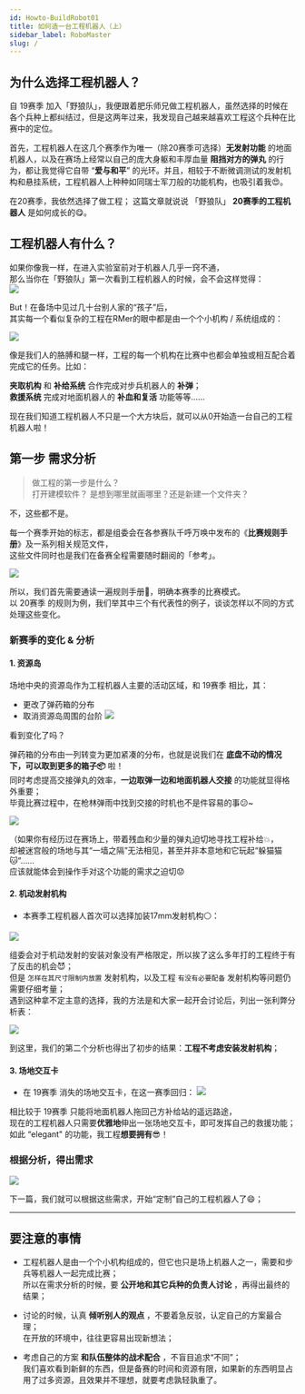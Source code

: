 ```yaml
---
id: Howto-BuildRobot01
title: 如何造一台工程机器人（上）
sidebar_label: RoboMaster
slug: /
---
```


##  为什么选择工程机器人？
自 19赛季 加入「野狼队」，我便跟着肥乐师兄做工程机器人，虽然选择的时候在各个兵种上都纠结过，但是这两年过来，我发现自己越来越喜欢工程这个兵种在比赛中的定位。    

首先，工程机器人在这几个赛季作为唯一（除20赛季可选择）**无发射功能** 的地面机器人，以及在赛场上经常以自己的庞大身躯和丰厚血量 **阻挡对方的弹丸** 的行为，都让我觉得它自带 “**爱与和平**” 的光环。并且，相较于不断微调测试的发射机构和悬挂系统，工程机器人上种种如同瑞士军刀般的功能机构，也吸引着我:heart_eyes:。

在20赛季，我依然选择了做工程； 
这篇文章就说说 「野狼队」 **20赛季的工程机器人** 是如何成长的:yum:。


## 工程机器人有什么？
如果你像我一样，在进入实验室前对于机器人几乎一窍不通，  
那么当你在「野狼队」第一次看到工程机器人的时候，会不会这样觉得：  
![](https://blog-imgbed-1304305361.cos.ap-guangzhou.myqcloud.com/IMG_0496.jpg)

But！在备场中见过几十台别人家的“孩子”后，  
其实每一个看似复杂的工程在RMer的眼中都是由一个个小机构 / 系统组成的：  

![](https://blog-imgbed-1304305361.cos.ap-guangzhou.myqcloud.com/IMG_3157.JPG)

像是我们人的胳膊和腿一样，工程的每一个机构在比赛中也都会单独或相互配合着完成它的任务。比如：  

**夹取机构** 和 **补给系统** 合作完成对步兵机器人的 **补弹**；  
**救援系统** 完成对地面机器人的 **补血和复活** 功能等等…… 

现在我们知道工程机器人不只是一个大方块后，就可以从0开始造一台自己的工程机器人啦！

## 第一步 需求分析 
> 做工程的第一步是什么？   
打开建模软件？ 是想到哪里就画哪里？还是新建一个文件夹？

不，这些都不是。    

每一个赛季开始的标志，都是组委会在各参赛队千呼万唤中发布的《**比赛规则手册**》及一系列相关规范文件，  
这些文件同时也是我们在备赛全程需要随时翻阅的「参考」。  

![](https://blog-imgbed-1304305361.cos.ap-guangzhou.myqcloud.com/%E6%88%AA%E5%B1%8F2021-01-09%20%E4%B8%8A%E5%8D%889.53.21.png)  

所以，我们首先需要通读一遍规则手册:blue_book:，明确本赛季的比赛模式。  
以 20赛季 的规则为例，我们举其中三个有代表性的例子，谈谈怎样以不同的方式处理这些变化。    
  

### 新赛季的变化 & 分析
#### 1. 资源岛
场地中央的资源岛作为工程机器人主要的活动区域，和 19赛季 相比，其：
- 更改了弹药箱的分布
- 取消资源岛周围的台阶
![](https://blog-imgbed-1304305361.cos.ap-guangzhou.myqcloud.com/rules-compare.png)

看到变化了吗？ 

弹药箱的分布由一列转变为更加紧凑的分布，也就是说我们在 **底盘不动的情况下，可以取到更多的箱子:package:** 啦！  
同时考虑提高交接弹丸的效率，**一边取弹一边和地面机器人交接** 的功能就显得格外重要；  
毕竟比赛过程中，在枪林弹雨中找到交接的时机也不是件容易的事:confused:~  

![](https://blog-imgbed-1304305361.cos.ap-guangzhou.myqcloud.com/IMG_3118.JPG)

（如果你有经历过在赛场上，带着残血和少量的弹丸迫切地寻找工程补给:boom:，  
却被迷宫般的场地与其“一墙之隔”无法相见，甚至并非本意地和它玩起“躲猫猫:cat:”……  
应该就能体会到操作手对这个功能的需求之迫切:worried:

#### 2. 机动发射机构
- 本赛季工程机器人首次可以选择加装17mm发射机构:white_circle:：

![](https://blog-imgbed-1304305361.cos.ap-guangzhou.myqcloud.com/%E6%88%AA%E5%B1%8F2021-01-07%20%E4%B8%8B%E5%8D%884.42.13.png)   

组委会对于机动发射的安装对象没有严格限定，所以挨了这么多年打的工程终于有了反击的机会:smiling_imp:；  
但是 `怎样在其尺寸限制内放置` 发射机构，以及工程 `有没有必要配备` 发射机构等问题仍需要仔细考量；  
遇到这种拿不定主意的选择，我的方法是和大家一起开会讨论后，列出一张利弊分析表：  

![](https://blog-imgbed-1304305361.cos.ap-guangzhou.myqcloud.com/%E6%88%AA%E5%B1%8F2021-01-07%20%E4%B8%8B%E5%8D%883.27.45.png)

到这里，我们的第二个分析也得出了初步的结果：**工程不考虑安装发射机构**；

#### 3. 场地交互卡
- 在 19赛季 消失的场地交互卡，在这一赛季回归：
![](https://blog-imgbed-1304305361.cos.ap-guangzhou.myqcloud.com/%E6%88%AA%E5%B1%8F2021-01-07%20%E4%B8%8B%E5%8D%884.34.39.png)  

相比较于 19赛季 只能将地面机器人拖回己方补给站的遥远路途，  
现在的工程机器人只需要**优雅地**伸出一张场地交互卡，即可发挥自己的救援功能；  
如此 “elegant" 的功能，我工程**想要拥有**:sunglasses:！  
  

### 根据分析，得出需求

![](https://blog-imgbed-1304305361.cos.ap-guangzhou.myqcloud.com/IMG_3154.jpg)  


下一篇，我们就可以根据这些需求，开始“定制”自己的工程机器人了:smile:；

***

## 要注意的事情
- 工程机器人是由一个个小机构组成的，但它也只是场上机器人之一，需要和步兵等机器人一起完成比赛；  
所以在需求分析的时候，要 **公开地和其它兵种的负责人讨论** ，再得出最终的结果；  

- 讨论的时候，认真 **倾听别人的观点** ，不要着急反驳，认定自己的方案最合理；  
在开放的环境中，往往更容易出现新想法；  

- 考虑自己的方案 **和队伍整体的战术配合** ，不盲目追求“不同”；  
我们喜欢看到新鲜的东西，但是备赛的时间和资源有限，如果新的东西明显占用了过多资源，且效果并不理想，就要考虑孰轻孰重了。  
